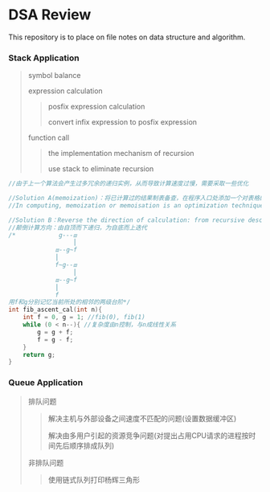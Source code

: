 # DSA Review
This repository is to place on file notes on data structure and algorithm.

### Stack Application
> symbol balance
>
> expression calculation
>
>> posfix expression calculation
>>
>> convert infix expression to posfix expression
>>
> function call
>
>> the implementation mechanism of recursion
>>
>> use stack to eliminate recursion
```C
//由于上一个算法会产生过多冗余的递归实例，从而导致计算速度过慢，需要采取一些优化

//Solution A(memoization)：将已计算过的结果制表备查，在程序入口处添加一个对表格的查询语句，只有在没有查询到结果的情况下，才会执行实质的计算。有效地克服刚才的缺点。
//In computing, memoization or memoisation is an optimization technique used primarily to speed up computer programs by storing the results of expensive function calls and returning the cached result when the same inputs occur again

//Solution B：Reverse the direction of calculation: from recursive descent to iterative ascent
//颠倒计算方向：由自顶而下递归，为自底而上迭代
/*            g---⧈
                  ⎮
             ⧈--g~f
             ⎮
             f~g--⧈
                  ⎮
             ⧈--g~f
             ⎮
             f
用f和g分别记忆当前所处的相邻的两级台阶*/
int fib_ascent_cal(int n){
    int f = 0, g = 1; //fib(0), fib(1)
    while (0 < n--){ //复杂度由n控制，与n成线性关系
        g = g + f;
        f = g - f;
    }
    return g;
}
```
>>

### Queue Application
> 排队问题
>
>> 解决主机与外部设备之间速度不匹配的问题(设置数据缓冲区)
>>
>> 解决由多用户引起的资源竞争问题(对提出占用CPU请求的进程按时间先后顺序排成队列)
>>
> 非排队问题
>
>> 使用链式队列打印杨辉三角形
>>
